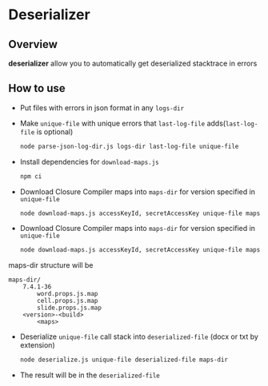 # Deserializer

## Overview

**deserializer** allow you to automatically get deserialized stacktrace in errors

## How to use

* Put files with errors in json format in any `logs-dir`

* Make `unique-file` with unique errors that `last-log-file` adds(`last-log-file` is optional)

    ```bash
    node parse-json-log-dir.js logs-dir last-log-file unique-file
    ```
* Install dependencies for `download-maps.js`

    ```bash
    npm ci
    ```

* Download Closure Compiler maps into `maps-dir` for version specified in `unique-file`

    ```bash
    node download-maps.js accessKeyId, secretAccessKey unique-file maps-dir
    ```
* Download Closure Compiler maps into `maps-dir` for version specified in `unique-file`

    ```bash
    node download-maps.js accessKeyId, secretAccessKey unique-file maps-dir
    ```

maps-dir structure will be

```
maps-dir/
    7.4.1-36
        word.props.js.map
        cell.props.js.map
        slide.props.js.map
    <version>-<build>
        <maps>
```

* Deserialize `unique-file` call stack into `deserialized-file` (docx or txt by extension)

    ```bash
    node deserialize.js unique-file deserialized-file maps-dir
    ```
  
* The result will be in the `deserialized-file`

